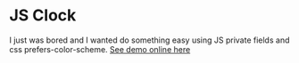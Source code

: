 
# JS Clock

I just was bored and I wanted do something easy using JS private fields and css prefers-color-scheme. [See demo online here](https://redcoderh.github.io/JsClock/)
